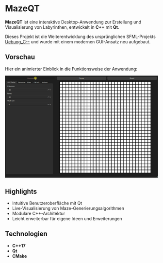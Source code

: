 # MazeQT

**MazeQT** ist eine interaktive Desktop-Anwendung zur Erstellung und Visualisierung von Labyrinthen, entwickelt in **C++** mit **Qt**.

Dieses Projekt ist die Weiterentwicklung des ursprünglichen SFML-Projekts [Uebung_C--](https://github.com/Nils-Scharein/Maze_Generator_Solver) und wurde mit einem modernen GUI-Ansatz neu aufgebaut.

## Vorschau

Hier ein animierter Einblick in die Funktionsweise der Anwendung:

![MazeQT Demo](./Demo/Generation.gif) <!-- Ersetze ggf. den Pfad zum GIF -->

## Highlights

- Intuitive Benutzeroberfläche mit Qt
- Live-Visualisierung von Maze-Generierungsalgorithmen
- Modulare C++-Architektur
- Leicht erweiterbar für eigene Ideen und Erweiterungen

## Technologien

- **C++17**
- **Qt**
- **CMake**
